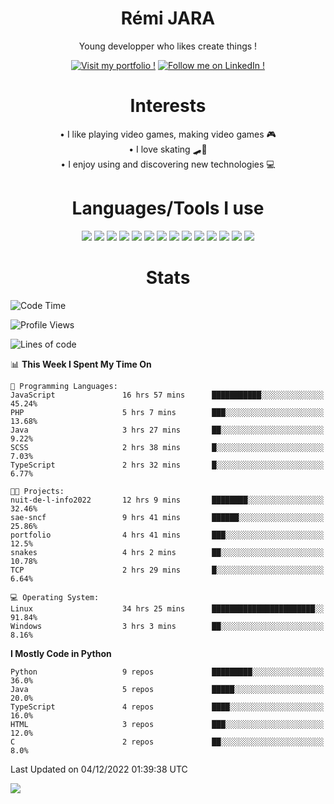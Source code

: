<div align="center">
  
# Rémi JARA

Young developper who likes create things ! 
  
  [![Visit my portfolio !](https://img.shields.io/badge/Visit%20My%20portfolio!-%23DD0031?style=for-the-badge&logo=github)](http://remi-jara.fr)
  [![Follow me on LinkedIn !](https://img.shields.io/badge/Follow%20me%20on%20LinkedIn!-%231572B6?style=for-the-badge&logo=linkedin)](https://www.linkedin.com/in/rémi-jara-516b30222/)
# Interests

  • I like playing video games, making video games 🎮  \
  • I love skating 🛹🤘 \
  • I enjoy using and discovering new technologies 💻 

 # Languages/Tools I use

  <img src="https://img.shields.io/badge/Java-ED8B00?style=for-the-badge&logo=java&logoColor=white"/>
  <img src="https://img.shields.io/badge/JavaScript-323330?style=for-the-badge&logo=javascript&logoColor=F7DF1E"/>
  <img src="https://img.shields.io/badge/TypeScript-007ACC?style=for-the-badge&logo=typescript&logoColor=white"/>
  <img src="https://img.shields.io/badge/html5-%23E34F26.svg?style=for-the-badge&logo=html5&logoColor=white"/>
  <img src="https://img.shields.io/badge/css3-%231572B6.svg?style=for-the-badge&logo=css3&logoColor=white"/>
  <img src="https://img.shields.io/badge/SCSS-hotpink.svg?style=for-the-badge&logo=SASS&logoColor=white"/>
  <img src="https://img.shields.io/badge/php-%23777BB4.svg?style=for-the-badge&logo=php&logoColor=white"/>
  <img src="https://img.shields.io/badge/angular-%23DD0031.svg?style=for-the-badge&logo=angular&logoColor=white"/>
  <img src="https://img.shields.io/badge/mysql-%2300f.svg?style=for-the-badge&logo=mysql&logoColor=white"/>
  <img src="https://img.shields.io/badge/Python-FFD43B?style=for-the-badge&logo=python&logoColor=blue"/>
  <img src="https://img.shields.io/badge/c-%2300599C.svg?style=for-the-badge&logo=c&logoColor=white"/>
  <img src="https://img.shields.io/badge/Visual_Studio_Code-0078D4?style=for-the-badge&logo=visual%20studio%20code&logoColor=white"/>
  <img src="https://img.shields.io/badge/Arch%20Linux-1793D1?logo=arch-linux&logoColor=fff&style=for-the-badge"/>
  <img src="https://img.shields.io/badge/Linux-FCC624?style=for-the-badge&logo=linux&logoColor=black"/>
  
  
  
# Stats
  
  </div>
  
<!--START_SECTION:waka-->
![Code Time](http://img.shields.io/badge/Code%20Time-270%20hrs%2047%20mins-blue)

![Profile Views](http://img.shields.io/badge/Profile%20Views-32-blue)

![Lines of code](https://img.shields.io/badge/From%20Hello%20World%20I%27ve%20Written-31%20Thousand%20lines%20of%20code-blue)

📊 **This Week I Spent My Time On** 

```text
💬 Programming Languages: 
JavaScript               16 hrs 57 mins      ███████████░░░░░░░░░░░░░░   45.24% 
PHP                      5 hrs 7 mins        ███░░░░░░░░░░░░░░░░░░░░░░   13.68% 
Java                     3 hrs 27 mins       ██░░░░░░░░░░░░░░░░░░░░░░░   9.22% 
SCSS                     2 hrs 38 mins       █░░░░░░░░░░░░░░░░░░░░░░░░   7.03% 
TypeScript               2 hrs 32 mins       █░░░░░░░░░░░░░░░░░░░░░░░░   6.77%

🐱‍💻 Projects: 
nuit-de-l-info2022       12 hrs 9 mins       ████████░░░░░░░░░░░░░░░░░   32.46% 
sae-sncf                 9 hrs 41 mins       ██████░░░░░░░░░░░░░░░░░░░   25.86% 
portfolio                4 hrs 41 mins       ███░░░░░░░░░░░░░░░░░░░░░░   12.5% 
snakes                   4 hrs 2 mins        ██░░░░░░░░░░░░░░░░░░░░░░░   10.78% 
TCP                      2 hrs 29 mins       █░░░░░░░░░░░░░░░░░░░░░░░░   6.64%

💻 Operating System: 
Linux                    34 hrs 25 mins      ███████████████████████░░   91.84% 
Windows                  3 hrs 3 mins        ██░░░░░░░░░░░░░░░░░░░░░░░   8.16%

```

**I Mostly Code in Python** 

```text
Python                   9 repos             █████████░░░░░░░░░░░░░░░░   36.0% 
Java                     5 repos             █████░░░░░░░░░░░░░░░░░░░░   20.0% 
TypeScript               4 repos             ████░░░░░░░░░░░░░░░░░░░░░   16.0% 
HTML                     3 repos             ███░░░░░░░░░░░░░░░░░░░░░░   12.0% 
C                        2 repos             ██░░░░░░░░░░░░░░░░░░░░░░░   8.0%

```



 Last Updated on 04/12/2022 01:39:38 UTC
<!--END_SECTION:waka-->
<img src="https://github-readme-stats.vercel.app/api?username=icepick4&count_private=true&show_icons=true&theme=gruvbox" />


